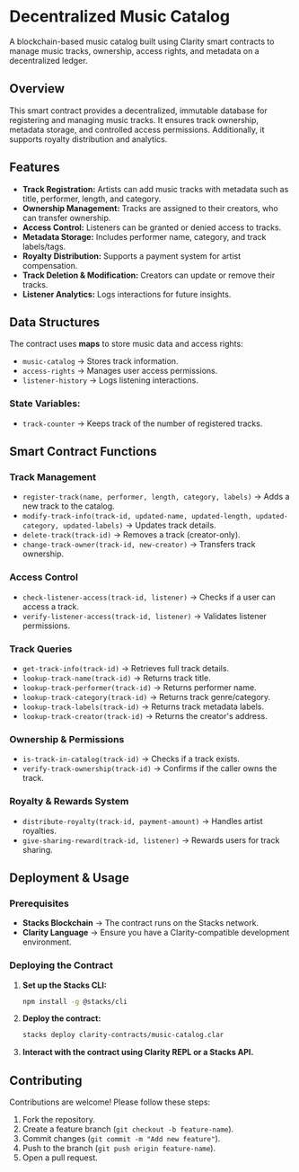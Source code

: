 # **Decentralized Music Catalog**  
A blockchain-based music catalog built using Clarity smart contracts to manage music tracks, ownership, access rights, and metadata on a decentralized ledger.  

## **Overview**  
This smart contract provides a decentralized, immutable database for registering and managing music tracks. It ensures track ownership, metadata storage, and controlled access permissions. Additionally, it supports royalty distribution and analytics.  

## **Features**  
- **Track Registration:** Artists can add music tracks with metadata such as title, performer, length, and category.  
- **Ownership Management:** Tracks are assigned to their creators, who can transfer ownership.  
- **Access Control:** Listeners can be granted or denied access to tracks.  
- **Metadata Storage:** Includes performer name, category, and track labels/tags.  
- **Royalty Distribution:** Supports a payment system for artist compensation.  
- **Track Deletion & Modification:** Creators can update or remove their tracks.  
- **Listener Analytics:** Logs interactions for future insights.  

## **Data Structures**  
The contract uses **maps** to store music data and access rights:  
- `music-catalog` → Stores track information.  
- `access-rights` → Manages user access permissions.  
- `listener-history` → Logs listening interactions.  

### **State Variables:**  
- `track-counter` → Keeps track of the number of registered tracks.  

## **Smart Contract Functions**  

### **Track Management**  
- `register-track(name, performer, length, category, labels)` → Adds a new track to the catalog.  
- `modify-track-info(track-id, updated-name, updated-length, updated-category, updated-labels)` → Updates track details.  
- `delete-track(track-id)` → Removes a track (creator-only).  
- `change-track-owner(track-id, new-creator)` → Transfers track ownership.  

### **Access Control**  
- `check-listener-access(track-id, listener)` → Checks if a user can access a track.  
- `verify-listener-access(track-id, listener)` → Validates listener permissions.  

### **Track Queries**  
- `get-track-info(track-id)` → Retrieves full track details.  
- `lookup-track-name(track-id)` → Returns track title.  
- `lookup-track-performer(track-id)` → Returns performer name.  
- `lookup-track-category(track-id)` → Returns track genre/category.  
- `lookup-track-labels(track-id)` → Returns track metadata labels.  
- `lookup-track-creator(track-id)` → Returns the creator's address.  

### **Ownership & Permissions**  
- `is-track-in-catalog(track-id)` → Checks if a track exists.  
- `verify-track-ownership(track-id)` → Confirms if the caller owns the track.  

### **Royalty & Rewards System**  
- `distribute-royalty(track-id, payment-amount)` → Handles artist royalties.  
- `give-sharing-reward(track-id, listener)` → Rewards users for track sharing.  

## **Deployment & Usage**  

### **Prerequisites**  
- **Stacks Blockchain** → The contract runs on the Stacks network.  
- **Clarity Language** → Ensure you have a Clarity-compatible development environment.  

### **Deploying the Contract**  
1. **Set up the Stacks CLI:**  
   ```sh
   npm install -g @stacks/cli
   ```
2. **Deploy the contract:**  
   ```sh
   stacks deploy clarity-contracts/music-catalog.clar
   ```
3. **Interact with the contract using Clarity REPL or a Stacks API.**  

## **Contributing**  
Contributions are welcome! Please follow these steps:  
1. Fork the repository.  
2. Create a feature branch (`git checkout -b feature-name`).  
3. Commit changes (`git commit -m "Add new feature"`).  
4. Push to the branch (`git push origin feature-name`).  
5. Open a pull request.  
 
